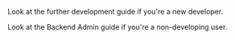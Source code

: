 Look at the further development guide if you're a new developer.

Look at the Backend Admin guide if you're a non-developing user.
